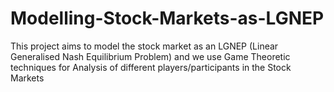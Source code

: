 # Modelling-Stock-Markets-as-LGNEP
This project aims to model the stock market as an LGNEP (Linear Generalised Nash Equilibrium Problem) and we use Game Theoretic techniques for Analysis of different players/participants in the Stock Markets

